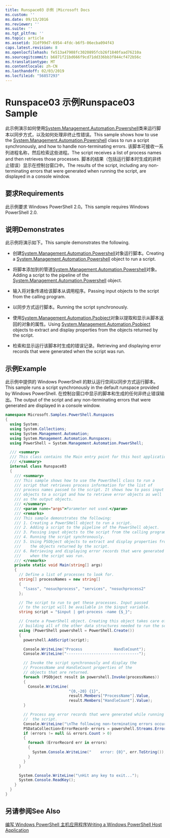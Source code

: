 ```yaml
---
title: Runspace03 示例 |Microsoft Docs
ms.custom: ''
ms.date: 09/13/2016
ms.reviewer: ''
ms.suite: ''
ms.tgt_pltfrm: ''
ms.topic: article
ms.assetid: 31df99d7-6954-4fdc-b6f5-06ecba094f43
caps.latest.revision: 8
ms.openlocfilehash: fe513a47908fc3020895fcb26f1840faad76210a
ms.sourcegitcommit: b6871f21bd666f9cd71dd336bb3f844cf472b56c
ms.translationtype: MT
ms.contentlocale: zh-CN
ms.lasthandoff: 02/03/2019
ms.locfileid: "56857293"
---
```

# <a name="runspace03-sample"></a><span data-ttu-id="aaedb-102">Runspace03 示例</span><span class="sxs-lookup"><span data-stu-id="aaedb-102">Runspace03 Sample</span></span>

<span data-ttu-id="aaedb-103">此示例演示如何使用[System.Management.Automation.Powershell](/dotnet/api/system.management.automation.powershell)类来运行脚本以同步方式，以及如何处理非终止性错误。</span><span class="sxs-lookup"><span data-stu-id="aaedb-103">This sample shows how to use the [System.Management.Automation.Powershell](/dotnet/api/system.management.automation.powershell) class to run a script synchronously, and how to handle non-terminating errors.</span></span> <span data-ttu-id="aaedb-104">该脚本可接收一系列进程名称，然后检索这些进程。</span><span class="sxs-lookup"><span data-stu-id="aaedb-104">The script receives a list of process names and then retrieves those processes.</span></span> <span data-ttu-id="aaedb-105">脚本的结果（包括运行脚本时生成的非终止错误）显示在控制台窗口中。</span><span class="sxs-lookup"><span data-stu-id="aaedb-105">The results of the script, including any non-terminating errors that were generated when running the script, are displayed in a console window.</span></span>

## <a name="requirements"></a><span data-ttu-id="aaedb-106">要求</span><span class="sxs-lookup"><span data-stu-id="aaedb-106">Requirements</span></span>

<span data-ttu-id="aaedb-107">此示例要求 Windows PowerShell 2.0。</span><span class="sxs-lookup"><span data-stu-id="aaedb-107">This sample requires Windows PowerShell 2.0.</span></span>

## <a name="demonstrates"></a><span data-ttu-id="aaedb-108">说明</span><span class="sxs-lookup"><span data-stu-id="aaedb-108">Demonstrates</span></span>

<span data-ttu-id="aaedb-109">此示例将演示如下。</span><span class="sxs-lookup"><span data-stu-id="aaedb-109">This sample demonstrates the following.</span></span>

- <span data-ttu-id="aaedb-110">创建[System.Management.Automation.Powershell](/dotnet/api/system.management.automation.powershell)对象运行脚本。</span><span class="sxs-lookup"><span data-stu-id="aaedb-110">Creating a [System.Management.Automation.Powershell](/dotnet/api/system.management.automation.powershell) object to run a script.</span></span>

- <span data-ttu-id="aaedb-111">将脚本添加到的管道[System.Management.Automation.Powershell](/dotnet/api/system.management.automation.powershell)对象。</span><span class="sxs-lookup"><span data-stu-id="aaedb-111">Adding a script to the pipeline of the [System.Management.Automation.Powershell](/dotnet/api/system.management.automation.powershell) object.</span></span>

- <span data-ttu-id="aaedb-112">输入将对象传递给该脚本从调用程序。</span><span class="sxs-lookup"><span data-stu-id="aaedb-112">Passing input objects to the script from the calling program.</span></span>

- <span data-ttu-id="aaedb-113">以同步方式运行脚本。</span><span class="sxs-lookup"><span data-stu-id="aaedb-113">Running the script synchronously.</span></span>

- <span data-ttu-id="aaedb-114">使用[System.Management.Automation.Psobject](/dotnet/api/System.Management.Automation.PSObject)对象以提取和显示从脚本返回的对象的属性。</span><span class="sxs-lookup"><span data-stu-id="aaedb-114">Using [System.Management.Automation.Psobject](/dotnet/api/System.Management.Automation.PSObject) objects to extract and display properties from the objects returned by the script.</span></span>

- <span data-ttu-id="aaedb-115">检索和显示运行该脚本时生成的错误记录。</span><span class="sxs-lookup"><span data-stu-id="aaedb-115">Retrieving and displaying error records that were generated when the script was run.</span></span>

## <a name="example"></a><span data-ttu-id="aaedb-116">示例</span><span class="sxs-lookup"><span data-stu-id="aaedb-116">Example</span></span>

<span data-ttu-id="aaedb-117">此示例中提供的 Windows PowerShell 的默认运行空间以同步方式运行脚本。</span><span class="sxs-lookup"><span data-stu-id="aaedb-117">This sample runs a script synchronously in the default runspace provided by Windows PowerShell.</span></span> <span data-ttu-id="aaedb-118">在控制台窗口中显示的脚本和生成的任何非终止错误输出。</span><span class="sxs-lookup"><span data-stu-id="aaedb-118">The output of the script and any non-terminating errors that were generated are displayed in a console window.</span></span>

```csharp
namespace Microsoft.Samples.PowerShell.Runspaces
{
  using System;
  using System.Collections;
  using System.Management.Automation;
  using System.Management.Automation.Runspaces;
  using PowerShell = System.Management.Automation.PowerShell;

  /// <summary>
  /// This class contains the Main entry point for this host application.
  /// </summary>
  internal class Runspace03
  {
    /// <summary>
    /// This sample shows how to use the PowerShell class to run a
    /// script that retrieves process information for the list of
    /// process names passed to the script. It shows how to pass input
    /// objects to a script and how to retrieve error objects as well
    /// as the output objects.
    /// </summary>
    /// <param name="args">Parameter not used.</param>
    /// <remarks>
    /// This sample demonstrates the following:
    /// 1. Creating a PowerSHell object to run a script.
    /// 2. Adding a script to the pipeline of the PowerShell object.
    /// 3. Passing input objects to the script from the calling program.
    /// 4. Running the script synchronously.
    /// 5. Using PSObject objects to extract and display properties from
    ///    the objects returned by the script.
    /// 6. Retrieving and displaying error records that were generated
    ///    when the script was run.
    /// </remarks>
    private static void Main(string[] args)
    {
      // Define a list of processes to look for.
      string[] processNames = new string[]
      {
        "lsass", "nosuchprocess", "services", "nosuchprocess2"
      };

      // The script to run to get these processes. Input passed
      // to the script will be available in the $input variable.
      string script = "$input | get-process -name {$_}";

      // Create a PowerShell object. Creating this object takes care of
      // building all of the other data structures needed to run the script.
      using (PowerShell powershell = PowerShell.Create())
      {
        powershell.AddScript(script);

        Console.WriteLine("Process              HandleCount");
        Console.WriteLine("--------------------------------");

        // Invoke the script synchronously and display the
        // ProcessName and HandleCount properties of the
        // objects that are returned.
        foreach (PSObject result in powershell.Invoke(processNames))
        {
          Console.WriteLine(
                            "{0,-20} {1}",
                            result.Members["ProcessName"].Value,
                            result.Members["HandleCount"].Value);
        }

        // Process any error records that were generated while running
        //  the script.
        Console.WriteLine("\nThe following non-terminating errors occurred:\n");
        PSDataCollection<ErrorRecord> errors = powershell.Streams.Error;
        if (errors != null && errors.Count > 0)
        {
          foreach (ErrorRecord err in errors)
          {
            System.Console.WriteLine("    error: {0}", err.ToString());
          }
        }
      }

      System.Console.WriteLine("\nHit any key to exit...");
      System.Console.ReadKey();
    }
  }
}
```

## <a name="see-also"></a><span data-ttu-id="aaedb-119">另请参阅</span><span class="sxs-lookup"><span data-stu-id="aaedb-119">See Also</span></span>

[<span data-ttu-id="aaedb-120">编写 Windows PowerShell 主机应用程序</span><span class="sxs-lookup"><span data-stu-id="aaedb-120">Writing a Windows PowerShell Host Application</span></span>](./writing-a-windows-powershell-host-application.md)